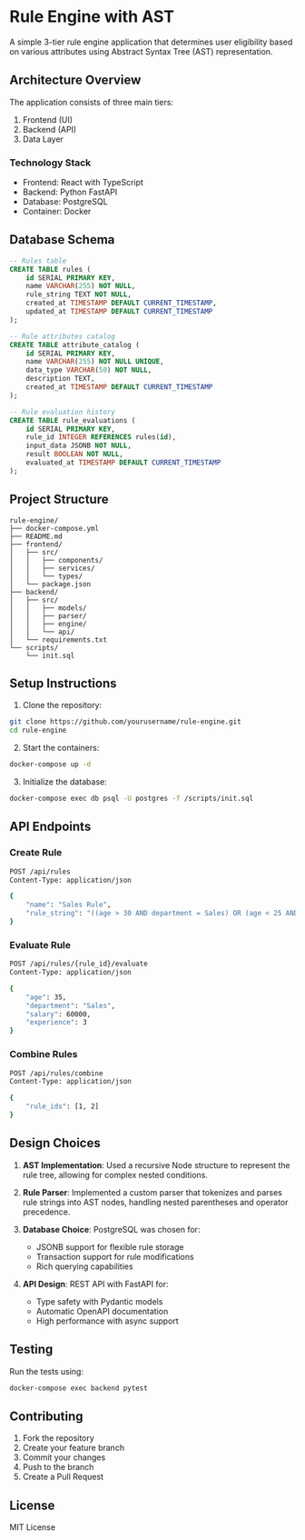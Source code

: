 # Rule Engine with AST

A simple 3-tier rule engine application that determines user eligibility based on various attributes using Abstract Syntax Tree (AST) representation.

## Architecture Overview

The application consists of three main tiers:

1. Frontend (UI)
2. Backend (API)
3. Data Layer

### Technology Stack

- Frontend: React with TypeScript
- Backend: Python FastAPI
- Database: PostgreSQL
- Container: Docker

## Database Schema

```sql
-- Rules table
CREATE TABLE rules (
    id SERIAL PRIMARY KEY,
    name VARCHAR(255) NOT NULL,
    rule_string TEXT NOT NULL,
    created_at TIMESTAMP DEFAULT CURRENT_TIMESTAMP,
    updated_at TIMESTAMP DEFAULT CURRENT_TIMESTAMP
);

-- Rule attributes catalog
CREATE TABLE attribute_catalog (
    id SERIAL PRIMARY KEY,
    name VARCHAR(255) NOT NULL UNIQUE,
    data_type VARCHAR(50) NOT NULL,
    description TEXT,
    created_at TIMESTAMP DEFAULT CURRENT_TIMESTAMP
);

-- Rule evaluation history
CREATE TABLE rule_evaluations (
    id SERIAL PRIMARY KEY,
    rule_id INTEGER REFERENCES rules(id),
    input_data JSONB NOT NULL,
    result BOOLEAN NOT NULL,
    evaluated_at TIMESTAMP DEFAULT CURRENT_TIMESTAMP
);
```

## Project Structure

```
rule-engine/
├── docker-compose.yml
├── README.md
├── frontend/
│   ├── src/
│   │   ├── components/
│   │   ├── services/
│   │   └── types/
│   └── package.json
├── backend/
│   ├── src/
│   │   ├── models/
│   │   ├── parser/
│   │   ├── engine/
│   │   └── api/
│   └── requirements.txt
└── scripts/
    └── init.sql
```

## Setup Instructions

1. Clone the repository:
```bash
git clone https://github.com/yourusername/rule-engine.git
cd rule-engine
```

2. Start the containers:
```bash
docker-compose up -d
```

3. Initialize the database:
```bash
docker-compose exec db psql -U postgres -f /scripts/init.sql
```

## API Endpoints

### Create Rule
```bash
POST /api/rules
Content-Type: application/json

{
    "name": "Sales Rule",
    "rule_string": "((age > 30 AND department = Sales) OR (age < 25 AND department = Marketing)) AND (salary > 50000 OR experience > 5)"
}
```

### Evaluate Rule
```bash
POST /api/rules/{rule_id}/evaluate
Content-Type: application/json

{
    "age": 35,
    "department": "Sales",
    "salary": 60000,
    "experience": 3
}
```

### Combine Rules
```bash
POST /api/rules/combine
Content-Type: application/json

{
    "rule_ids": [1, 2]
}
```

## Design Choices

1. **AST Implementation**: Used a recursive Node structure to represent the rule tree, allowing for complex nested conditions.

2. **Rule Parser**: Implemented a custom parser that tokenizes and parses rule strings into AST nodes, handling nested parentheses and operator precedence.

3. **Database Choice**: PostgreSQL was chosen for:
   - JSONB support for flexible rule storage
   - Transaction support for rule modifications
   - Rich querying capabilities

4. **API Design**: REST API with FastAPI for:
   - Type safety with Pydantic models
   - Automatic OpenAPI documentation
   - High performance with async support

## Testing

Run the tests using:
```bash
docker-compose exec backend pytest
```

## Contributing

1. Fork the repository
2. Create your feature branch
3. Commit your changes
4. Push to the branch
5. Create a Pull Request

## License

MIT License